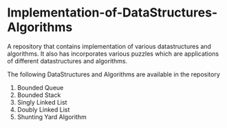 # Implementation-of-DataStructures-Algorithms
A repository that contains implementation of various datastructures and algorithms. It also has incorporates various puzzles which are applications of different datastructures and algorithms.

The following DataStructures and Algorithms are available in the repository
1. Bounded Queue
2. Bounded Stack
3. Singly Linked List
4. Doubly Linked List
5. Shunting Yard Algorithm